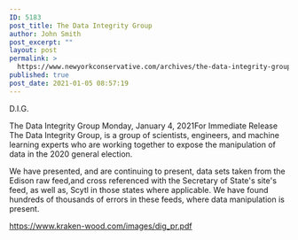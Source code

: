 ```yaml
---
ID: 5183
post_title: The Data Integrity Group
author: John Smith
post_excerpt: ""
layout: post
permalink: >
  https://www.newyorkconservative.com/archives/the-data-integrity-group/
published: true
post_date: 2021-01-05 08:57:19
---
```

<!-- wp:paragraph -->
<p>D.I.G. </p>
<!-- /wp:paragraph -->

<!-- wp:paragraph -->
<p>The Data Integrity Group Monday, January 4, 2021For Immediate Release The Data Integrity Group, is a group of scientists, engineers, and machine learning experts who are working together to expose the manipulation of data in the 2020 general election.</p>
<!-- /wp:paragraph -->

<!-- wp:paragraph -->
<p>We have presented, and are continuing to present, data sets taken from the Edison raw feed,and cross referenced with the Secretary of State's site's feed, as well as, Scytl in those states where applicable. We have found hundreds of thousands of errors in these feeds, where data manipulation is present.</p>
<!-- /wp:paragraph -->

<!-- wp:paragraph -->
<p><a href="https://www.kraken-wood.com/images/dig_pr.pdf">https://www.kraken-wood.com/images/dig_pr.pdf</a></p>
<!-- /wp:paragraph -->